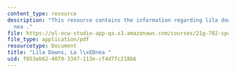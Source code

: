```yaml
---
content_type: resource
description: "This resource contains the information regarding lila downs, la l\xED\
  nea ."
file: https://ol-ocw-studio-app-qa.s3.amazonaws.com/courses/21g-702-spanish-ii-spring-2004/f053eb6240793347113ecf4d7fc218b6_MIT21G_702S04_31lali.pdf
file_type: application/pdf
resourcetype: Document
title: "Lila Downs, La l\xEDnea "
uid: f053eb62-4079-3347-113e-cf4d7fc218b6
---
```

